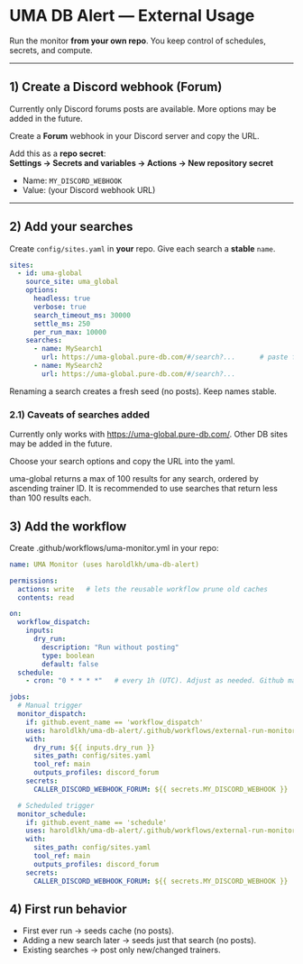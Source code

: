 # UMA DB Alert — External Usage

Run the monitor **from your own repo**. You keep control of schedules, secrets, and compute.

---

## 1) Create a Discord webhook (Forum)

Currently only Discord forums posts are available. More options may be added in the future.

Create a **Forum** webhook in your Discord server and copy the URL.

Add this as a **repo secret**:  
**Settings → Secrets and variables → Actions → New repository secret**

- Name: `MY_DISCORD_WEBHOOK`
- Value: (your Discord webhook URL)

---

## 2) Add your searches

Create `config/sites.yaml` in **your** repo. Give each search a **stable** `name`.

```yaml
sites:
  - id: uma-global
    source_site: uma_global
    options:
      headless: true
      verbose: true
      search_timeout_ms: 30000
      settle_ms: 250
      per_run_max: 10000
    searches:
      - name: MySearch1
        url: https://uma-global.pure-db.com/#/search?...      # paste full search URL
      - name: MySearch2
        url: https://uma-global.pure-db.com/#/search?...
```
Renaming a search creates a fresh seed (no posts). Keep names stable.

### 2.1) Caveats of searches added

Currently only works with https://uma-global.pure-db.com/. Other DB sites may be added in the future.

Choose your search options and copy the URL into the yaml.

uma-global returns a max of 100 results for any search, ordered by ascending trainer ID. It is recommended to use searches that return less than 100 results each.

## 3) Add the workflow

Create .github/workflows/uma-monitor.yml in your repo:

```yaml
name: UMA Monitor (uses haroldlkh/uma-db-alert)

permissions:
  actions: write   # lets the reusable workflow prune old caches
  contents: read

on:
  workflow_dispatch:
    inputs:
      dry_run:
        description: "Run without posting"
        type: boolean
        default: false
  schedule:
    - cron: "0 * * * *"   # every 1h (UTC). Adjust as needed. Github may delay or reject request, keep it reasonable.

jobs:
  # Manual trigger
  monitor_dispatch:
    if: github.event_name == 'workflow_dispatch'
    uses: haroldlkh/uma-db-alert/.github/workflows/external-run-monitor.yaml@main
    with:
      dry_run: ${{ inputs.dry_run }}
      sites_path: config/sites.yaml
      tool_ref: main
      outputs_profiles: discord_forum
    secrets:
      CALLER_DISCORD_WEBHOOK_FORUM: ${{ secrets.MY_DISCORD_WEBHOOK }}

  # Scheduled trigger
  monitor_schedule:
    if: github.event_name == 'schedule'
    uses: haroldlkh/uma-db-alert/.github/workflows/external-run-monitor.yaml@main
    with:
      sites_path: config/sites.yaml
      tool_ref: main
      outputs_profiles: discord_forum
    secrets:
      CALLER_DISCORD_WEBHOOK_FORUM: ${{ secrets.MY_DISCORD_WEBHOOK }}
```

## 4) First run behavior

- First ever run → seeds cache (no posts).
- Adding a new search later → seeds just that search (no posts).
- Existing searches → post only new/changed trainers.